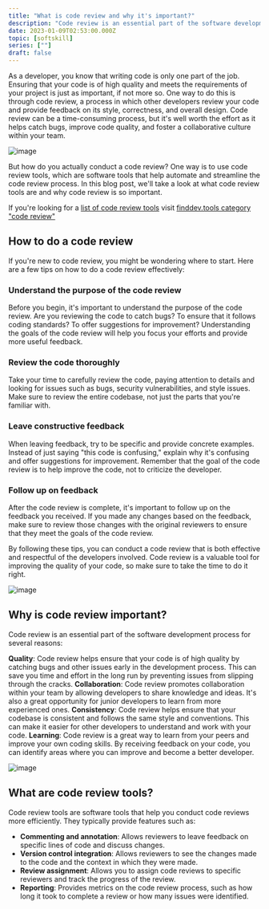 ```yaml
---
title: "What is code review and why it's important?"
description: "Code review is an essential part of the software development process, as it helps ensure that your code is of high quality and meets the needs of your project"
date: 2023-01-09T02:53:00.000Z
topic: [softskill]
series: [""]
draft: false
---
```

As a developer, you know that writing code is only one part of the job. Ensuring that your code is of high quality and meets the requirements of your project is just as important, if not more so. One way to do this is through code review, a process in which other developers review your code and provide feedback on its style, correctness, and overall design. Code review can be a time-consuming process, but it's well worth the effort as it helps catch bugs, improve code quality, and foster a collaborative culture within your team.

![image](https://i.ibb.co/4KYfXfw/Screen-Shot-2023-01-09-at-11-02-34.png)

But how do you actually conduct a code review? One way is to use code review tools, which are software tools that help automate and streamline the code review process. In this blog post, we'll take a look at what code review tools are and why code review is so important.

If you're looking for a [list of code review tools](https://finddev.tools/category/code-review) visit [finddev.tools category "code review"](https://finddev.tools/category/code-review)

## How to do a code review
 If you're new to code review, you might be wondering where to start. Here are a few tips on how to do a code review effectively:

### Understand the purpose of the code review
Before you begin, it's important to understand the purpose of the code review. Are you reviewing the code to catch bugs? To ensure that it follows coding standards? To offer suggestions for improvement? Understanding the goals of the code review will help you focus your efforts and provide more useful feedback.

### Review the code thoroughly
Take your time to carefully review the code, paying attention to details and looking for issues such as bugs, security vulnerabilities, and style issues. Make sure to review the entire codebase, not just the parts that you're familiar with.

### Leave constructive feedback
When leaving feedback, try to be specific and provide concrete examples. Instead of just saying "this code is confusing," explain why it's confusing and offer suggestions for improvement. Remember that the goal of the code review is to help improve the code, not to criticize the developer.

### Follow up on feedback
After the code review is complete, it's important to follow up on the feedback you received. If you made any changes based on the feedback, make sure to review those changes with the original reviewers to ensure that they meet the goals of the code review.

By following these tips, you can conduct a code review that is both effective and respectful of the developers involved. Code review is a valuable tool for improving the quality of your code, so make sure to take the time to do it right.

![image](https://i.ibb.co/1QmWKHT/Screen-Shot-2023-01-09-at-11-02-46.png)

## Why is code review important?
Code review is an essential part of the software development process for several reasons:

**Quality**: Code review helps ensure that your code is of high quality by catching bugs and other issues early in the development process. This can save you time and effort in the long run by preventing issues from slipping through the cracks.
**Collaboration**: Code review promotes collaboration within your team by allowing developers to share knowledge and ideas. It's also a great opportunity for junior developers to learn from more experienced ones.
**Consistency**: Code review helps ensure that your codebase is consistent and follows the same style and conventions. This can make it easier for other developers to understand and work with your code.
**Learning**: Code review is a great way to learn from your peers and improve your own coding skills. By receiving feedback on your code, you can identify areas where you can improve and become a better developer.

![image](https://i.ibb.co/K27p1yW/Screen-Shot-2023-01-09-at-11-02-53.png)

## What are code review tools?
Code review tools are software tools that help you conduct code reviews more efficiently. They typically provide features such as:

- **Commenting and annotation**: Allows reviewers to leave feedback on specific lines of code and discuss changes.
- **Version control integration**: Allows reviewers to see the changes made to the code and the context in which they were made.
- **Review assignment**: Allows you to assign code reviews to specific reviewers and track the progress of the review.
- **Reporting**: Provides metrics on the code review process, such as how long it took to complete a review or how many issues were identified.



